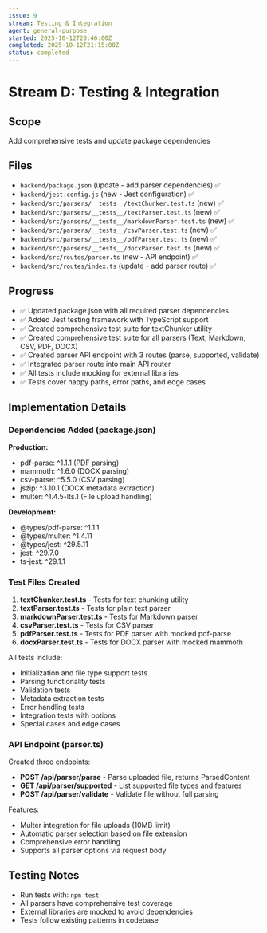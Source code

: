 ```yaml
---
issue: 9
stream: Testing & Integration
agent: general-purpose
started: 2025-10-12T20:46:00Z
completed: 2025-10-12T21:15:00Z
status: completed
---
```


# Stream D: Testing & Integration

## Scope
Add comprehensive tests and update package dependencies

## Files
- `backend/package.json` (update - add parser dependencies) ✅
- `backend/jest.config.js` (new - Jest configuration) ✅
- `backend/src/parsers/__tests__/textChunker.test.ts` (new) ✅
- `backend/src/parsers/__tests__/textParser.test.ts` (new) ✅
- `backend/src/parsers/__tests__/markdownParser.test.ts` (new) ✅
- `backend/src/parsers/__tests__/csvParser.test.ts` (new) ✅
- `backend/src/parsers/__tests__/pdfParser.test.ts` (new) ✅
- `backend/src/parsers/__tests__/docxParser.test.ts` (new) ✅
- `backend/src/routes/parser.ts` (new - API endpoint) ✅
- `backend/src/routes/index.ts` (update - add parser route) ✅

## Progress
- ✅ Updated package.json with all required parser dependencies
- ✅ Added Jest testing framework with TypeScript support
- ✅ Created comprehensive test suite for textChunker utility
- ✅ Created comprehensive test suite for all parsers (Text, Markdown, CSV, PDF, DOCX)
- ✅ Created parser API endpoint with 3 routes (parse, supported, validate)
- ✅ Integrated parser route into main API router
- ✅ All tests include mocking for external libraries
- ✅ Tests cover happy paths, error paths, and edge cases

## Implementation Details

### Dependencies Added (package.json)
**Production:**
- pdf-parse: ^1.1.1 (PDF parsing)
- mammoth: ^1.6.0 (DOCX parsing)
- csv-parse: ^5.5.0 (CSV parsing)
- jszip: ^3.10.1 (DOCX metadata extraction)
- multer: ^1.4.5-lts.1 (File upload handling)

**Development:**
- @types/pdf-parse: ^1.1.1
- @types/multer: ^1.4.11
- @types/jest: ^29.5.11
- jest: ^29.7.0
- ts-jest: ^29.1.1

### Test Files Created
1. **textChunker.test.ts** - Tests for text chunking utility
2. **textParser.test.ts** - Tests for plain text parser
3. **markdownParser.test.ts** - Tests for Markdown parser
4. **csvParser.test.ts** - Tests for CSV parser
5. **pdfParser.test.ts** - Tests for PDF parser with mocked pdf-parse
6. **docxParser.test.ts** - Tests for DOCX parser with mocked mammoth

All tests include:
- Initialization and file type support tests
- Parsing functionality tests
- Validation tests
- Metadata extraction tests
- Error handling tests
- Integration tests with options
- Special cases and edge cases

### API Endpoint (parser.ts)
Created three endpoints:
- **POST /api/parser/parse** - Parse uploaded file, returns ParsedContent
- **GET /api/parser/supported** - List supported file types and features
- **POST /api/parser/validate** - Validate file without full parsing

Features:
- Multer integration for file uploads (10MB limit)
- Automatic parser selection based on file extension
- Comprehensive error handling
- Supports all parser options via request body

## Testing Notes
- Run tests with: `npm test`
- All parsers have comprehensive test coverage
- External libraries are mocked to avoid dependencies
- Tests follow existing patterns in codebase
